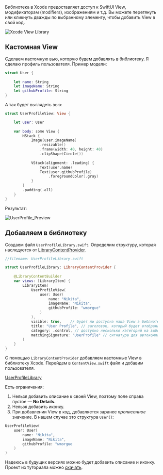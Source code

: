 Библиотека в Xcode предоставляет доступ к SwiftUI View, модификаторам (modifiers), изображениям и т.д. Вы можете перетянуть или кликнуть дважды по выбранному элементу, чтобы добавить View в свой код.

![Xcode View Library](https://cdn.ivanvorobei.io/websites/sparrowcode.io/how-add-view-to-swiftui-library/xcode_library.png)

## Кастомная View

Сделаем кастомную вью, которую будем добавлять в библиотеку. Я сделаю профиль пользователя. Пример модели:

```swift
struct User {
    
    let name: String
    let imageName: String
    let githubProfile: String
}
```

А так будет выглядеть вью:

```swift
struct UserProfileView: View {

    let user: User
    
    var body: some View {
        HStack {
            Image(user.imageName)
                .resizable()
                .frame(width: 40, height: 40)
                .clipShape(Circle())
            
            VStack(alignment: .leading) {
                Text(user.name)
                Text(user.githubProfile)
                    .foregroundColor(.gray)
            }
        }
        .padding(.all)
    }
}
```

Результат:

![UserProfile_Preview](https://cdn.ivanvorobei.io/websites/sparrowcode.io/how-add-view-to-swiftui-library/user_profile_preview.png)

## Добавляем в библиотеку

Создаем файл `UserProfileLibrary.swift`. Определим структуру, которая наследуется от [LibraryContentProvider](https://developer.apple.com/documentation/developertoolssupport/librarycontentprovider?changes=latest_minor).

```swift
//filename: UserProfileLibrary.swift

struct UserProfileLibrary: LibraryContentProvider {
    
    @LibraryContentBuilder
    var views: [LibraryItem] {
        LibraryItem(
            UserProfileView(
                user: User(
                    name: "Nikita",
                    imageName: "Nikita",
                    githubProfile: "wmorgue"
                )
            ),
            visible: true,    // будет ли доступна наша View в библиотеке
            title: "User Profile", // заголовок, который будет отображаться
            category: .control, // доступно несколько категорий на выбор
            matchingSignature: "UserProfile" // сигнатура для автокомплита
        )
    }
}
```

C помощью `LibraryContentProvider` добавляем кастомные View в библиотеку Xcode.
Перейдем в `ContentView.swift` файл и добавим пользователя.

[UserProfileLibrary](https://cdn.ivanvorobei.io/websites/sparrowcode.io/how-add-view-to-swiftui-library/user_profile_library.mov)

Есть ограничения:

1. Нельзя добавить описание к своей View, поэтому поле справа пустое — **No Details**.
2. Нельзя добавить иконку.
3. При добавлении View в код, добавляется заранее _прописанное_ значение. В нашем случае это структура `User()`:

```swift
UserProfileView(
    user: User(
        name: "Nikita",
        imageName: "Nikita",
        githubProfile: "wmorgue
    )
)
```

Надеюсь в будущих версиях можно будет добавить описание и иконку.
Проект из туториала можно [скачать](https://cdn.ivanvorobei.io/websites/sparrowcode.io/how-add-view-to-swiftui-library/MyApp.zip).
